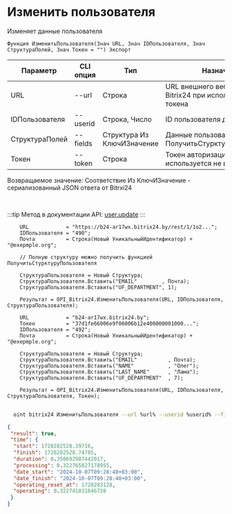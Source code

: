 ﻿---
sidebar_position: 4
---

# Изменить пользователя
 Изменяет данные пользователя



`Функция ИзменитьПользователя(Знач URL, Знач IDПользователя, Знач СтруктураПолей, Знач Токен = "") Экспорт`

  | Параметр | CLI опция | Тип | Назначение |
  |-|-|-|-|
  | URL | --url | Строка | URL внешнего вебхука или адрес Bitrix24 при использовании токена |
  | IDПользователя | --userid | Строка, Число | ID пользователя для изменения |
  | СтруктураПолей | --fields | Структура Из КлючИЗначение | Данные пользователя. См. ПолучитьСтурктуруПользователя |
  | Токен | --token | Строка | Токен авторизации, если используется не вебхук |

  
  Возвращаемое значение:   Соответствие Из КлючИЗначение - сериализованный JSON ответа от Bitrxi24

<br/>

:::tip
Метод в документации API: [user.update](https://dev.1c-bitrix.ru/rest_help/users/user_update.php)
:::
<br/>


```bsl title="Пример кода"
    URL            = "https://b24-ar17wx.bitrix24.by/rest/1/1o2...";
    IDПользователя = "490";
    Почта          = Строка(Новый УникальныйИдентификатор) + "@exepmple.org";

    // Полную структуру можно получить функцией ПолучитьСтурктуруПользователя

    СтруктураПользователя = Новый Структура;
    СтруктураПользователя.Вставить("EMAIL"        , Почта);
    СтруктураПользователя.Вставить("UF_DEPARTMENT", 1);

    Результат = OPI_Bitrix24.ИзменитьПользователя(URL, IDПользователя, СтруктураПользователя);

    URL            = "b24-ar17wx.bitrix24.by";
    Токен          = "37d1fe66006e9f06006b12e400000001000...";
    IDПользователя = "492";
    Почта          = Строка(Новый УникальныйИдентификатор) + "@exepmple.org";

    СтруктураПользователя = Новый Структура;
    СтруктураПользователя.Вставить("EMAIL"          , Почта);
    СтруктураПользователя.Вставить("NAME"           , "Олег");
    СтруктураПользователя.Вставить("LAST_NAME"      , "Лама");
    СтруктураПользователя.Вставить("UF_DEPARTMENT"  , 7);

    Результат = OPI_Bitrix24.ИзменитьПользователя(URL, IDПользователя, СтруктураПользователя, Токен);
```



```sh title="Пример команды CLI"
    
  oint bitrix24 ИзменитьПользователя --url %url% --userid %userid% --fields %fields% --token %token%

```

```json title="Результат"
{
 "result": true,
 "time": {
  "start": 1728282528.39716,
  "finish": 1728282528.74785,
  "duration": 0.350692987442017,
  "processing": 0.322765827178955,
  "date_start": "2024-10-07T09:28:48+03:00",
  "date_finish": "2024-10-07T09:28:48+03:00",
  "operating_reset_at": 1728283128,
  "operating": 0.322741031646728
 }
}
```
